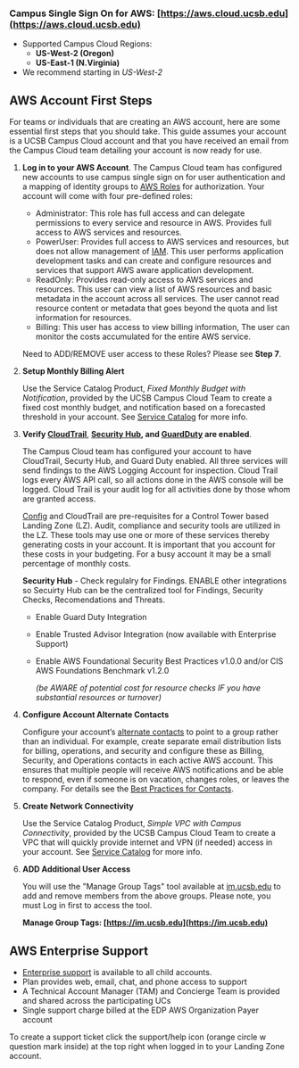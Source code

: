### Campus Single Sign On for AWS: [https://aws.cloud.ucsb.edu](https://aws.cloud.ucsb.edu)
   * Supported Campus Cloud Regions: 
     * **US-West-2 (Oregon)** 
     * **US-East-1 (N.Virginia)** 
   * We recommend starting in *US-West-2*

## AWS Account First Steps

For teams or individuals that are creating an AWS account, here are some essential first steps that you should take. This guide assumes your account is a UCSB Campus Cloud account and that you have received an email from the Campus Cloud team detailing your account is now ready for use.


1. **Log in to your AWS Account**. The Campus Cloud team has configured new accounts to use campus single sign on for user authentication and a mapping of identity groups to [AWS Roles](https://docs.aws.amazon.com/IAM/latest/UserGuide/id_roles.html) for authorization. Your account will come with four pre-defined roles:  

    *  Administrator: This role has full access and can delegate permissions to every service and resource in AWS. Provides full access to AWS services and resources.
    *  PowerUser: Provides full access to AWS services and resources, but does not allow management of [IAM](https://docs.aws.amazon.com/iam/index.html). This user performs application development tasks and can create and configure resources and services that support AWS aware application development.
    *  ReadOnly: Provides read-only access to AWS services and resources. This user can view a list of AWS resources and basic metadata in the account across all services. The user cannot read resource content or metadata that goes beyond the quota and list information for resources.
    *  Billing: This user has access to view billing information, The user can monitor the costs accumulated for the entire AWS service.  

    
    Need to ADD/REMOVE user access to these Roles? Please see **Step 7**.
   

2. **Setup Monthly Billing Alert**

    Use the Service Catalog Product, *Fixed Monthly Budget with Notification*, provided by the UCSB Campus Cloud Team to create a fixed cost monthly budget, and notification based on a forecasted threshold in your account. See [Service Catalog](servicecatalog) for more info.

    
    <!---When you created your Purchase Order through [Gateway](https://gateway.procurement.ucsb.edu), you provided a budget and duration for your account. The Campus Cloud team has configured your account for a billing alert based on your provided budget and estimated monthly spend. If your monthly bill is forecasted to go over your budget you will get a notification. Please verify that you have an email address subscribed to the configured billing alert. -->

3. **Verify [CloudTrail](https://docs.aws.amazon.com/awscloudtrail/latest/userguide/cloudtrail-user-guide.html)**,
**[Security Hub](https://docs.aws.amazon.com/securityhub/latest/userguide/what-is-securityhub.html), and
[GuardDuty](https://docs.aws.amazon.com/guardduty/latest/ug/what-is-guardduty.html) are enabled**.  

    The Campus Cloud team has configured your account to have CloudTrail, Securty Hub, and Guard Duty enabled. All three services will send findings to the AWS Logging Account for inspection.
    Cloud Trail logs every AWS API call, so all actions done in the AWS console will be logged. Cloud Trail is your audit log for all activities done by those whom are granted access.
    
    
    [Config](https://docs.aws.amazon.com/config/latest/developerguide/WhatIsConfig.html) and CloudTrail are pre-requisites for a Control Tower based Landing Zone (LZ). Audit, compliance and security tools are utilized in the LZ. These tools may use one or more of these services thereby generating costs in your account.  It is important that you account for these costs in your budgeting.  For a busy account it may be a small percentage of monthly costs.
   
   
   **Security Hub** - Check regulalry for Findings. ENABLE other integrations so Secuirty Hub can be the centralized tool for Findings, Security Checks, Recomendations and Threats.
    * Enable Guard Duty Integration
    * Enable Trusted Advisor Integration  (now available with Enterprise Support)
    * Enable AWS Foundational Security Best Practices v1.0.0 and/or CIS AWS Foundations Benchmark v1.2.0
        
        *(be AWARE of potential cost for resource checks IF you have substantial resources or turnover)*

<!---4. **Enable MFA on the Root User**

    If you have been provided with root user credentials; you goal should be to enable MFA on the root user and stop using the root user for day to day tasks.

    *  Create a strong root account password
    *  enable physical MFA on the root account
        *  AWS hardware based MFA options are limited, please choose from a supported vendor.
        *  It is advised to purchase two physical based MFAs for the root user, one will be a backup.
    *  Create a process for storing and retrieving these credentials only when absolutely necessary.
        *  There are rare [tasks](https://docs.aws.amazon.com/general/latest/gr/aws_tasks-that-require-root.html) where using the root user is required.
-->
4. **Configure Account Alternate Contacts**    

    Configure your account’s [alternate contacts](http://docs.aws.amazon.com/awsaccountbilling/latest/aboutv2/manage-account-payment.html#account-contacts) to point to a group rather than an individual. For example, create separate email distribution lists for billing, operations, and security and configure these as Billing, Security, and Operations contacts in each active AWS account. This ensures that multiple people will receive AWS notifications and be able to respond, even if someone is on vacation, changes roles, or leaves the company. For details see the [Best Practices for Contacts]({{site.url}}/docs/bestpractices/contacts).


5. **Create Network Connectivity**

    Use the Service Catalog Product, *Simple VPC with Campus Connectivity*, provided by the UCSB Campus Cloud Team to create a VPC that will quickly provide internet and VPN (if needed) access in your account. See [Service Catalog]({{site.url}}/docs/bestpractices/servicecatalog) for more info.


6. **ADD Additional User Access**

    You will use the "Manage Group Tags" tool available at [im.ucsb.edu](https://im.ucsb.edu) to add and remove members from the above groups. Please note, you must Log in first to access the tool.

    **Manage Group Tags: [https://im.ucsb.edu](https://im.ucsb.edu)**

## AWS Enterprise Support
    
  *  [Enterprise support](https://aws.amazon.com/premiumsupport/features/) is available to all child accounts.
  *  Plan provides web, email, chat, and phone access to support
  *  A Technical Account Manager (TAM) and Concierge Team is provided and shared across the participating UCs
  *  Single support charge billed at the EDP AWS Organization Payer account

  To create a support ticket click the support/help icon (orange circle w question mark inside) at the top right when logged in to your Landing Zone account.

